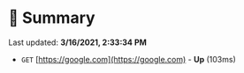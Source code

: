 # 📖 Summary
Last updated: **3/16/2021, 2:33:34 PM**

- `GET` [https://google.com](https://google.com) - **Up** (103ms)
